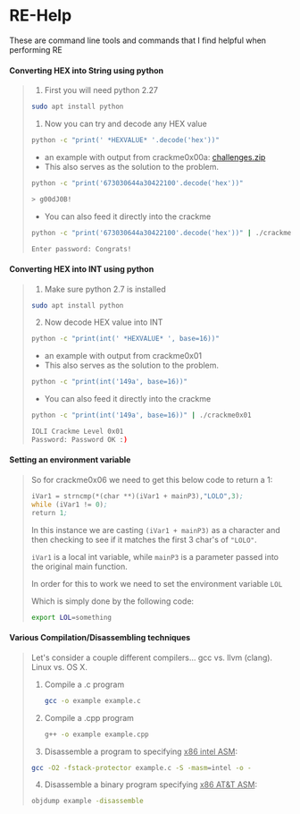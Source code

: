 # RE-Help

These are command line tools and commands that I find helpful when performing RE

#### Converting HEX into String using python

> 1. First you will need python 2.27
>
> ```bash
> sudo apt install python
> ```
>
> 1. Now you can try and decode any HEX value
>
> ```bash
> python -c "print(' *HEXVALUE* '.decode('hex'))"
> ```
>
>    - an example with output from crackme0x00a: [challenges.zip](security.cs.rpi.edu/courses/binexp-spring2015/lectures/2/challenges.zip)
>    - This also serves as the solution to the problem.
>
> ```bash
> python -c "print('673030644a30422100'.decode('hex'))"
> 
> > g00dJ0B!
> ```
>
>    - You can also feed it directly into the crackme
>
> ```bash
> python -c "print('673030644a30422100'.decode('hex'))" | ./crackme0x00a
> 
> Enter password: Congrats!
> ```

#### Converting HEX into INT using python

> 1. Make sure python 2.7 is installed
>
> ```bash
> sudo apt install python
> ```
>
> 2. Now decode HEX value into INT
>
> ```bash
> python -c "print(int(' *HEXVALUE* ', base=16))"
> ```
>
>    - an example with output from crackme0x01
>    - This also serves as the solution to the problem.
>
> ```bash
> python -c "print(int('149a', base=16))"
> ```
>
>    - You can also feed it directly into the crackme
>
> ```bash
> python -c "print(int('149a', base=16))" | ./crackme0x01
> 
> IOLI Crackme Level 0x01
> Password: Password OK :)
> ```

#### Setting an environment variable

> So for crackme0x06 we need to get this below code to return a 1:
>
> ```asm
> iVar1 = strncmp(*(char **)(iVar1 + mainP3),"LOLO",3);
> while (iVar1 != 0);
> return 1;
> ```
>
> In this instance we are casting `(iVar1 + mainP3)` as a character and then checking to see if it matches the first 3 char's of `"LOLO"`.
>
> `iVar1` is a local int variable, while `mainP3` is a parameter passed into the original main function.
>
> In order for this to work we need to set the environment variable `LOL`
>
> Which is simply done by the following code:
>
> ```bash
> export LOL=something
> ```

#### Various Compilation/Disassembling techniques

> Let's consider a couple different compilers… gcc vs. llvm (clang). Linux vs. OS X.
>
> 1. Compile a .c program
>
>    ```bash
>    gcc -o example example.c
>    ```
>
> 2. Compile a .cpp program
>
>    ```bash
>    g++ -o example example.cpp
>    ```
>
> 3. Disassemble a program to specifying <u>x86 intel ASM</u>:
>
> ```bash
> gcc -O2 -fstack-protector example.c -S -masm=intel -o -
> ```
>
> 4. Disassemble a binary program specifying <u>x86 AT&T ASM</u>:
>
> ```bash
> objdump example -disassemble
> ```


